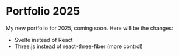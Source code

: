 # Portfolio 2025

My new portfolio for 2025, coming soon. Here will be the changes:

- Svelte instead of React
- Three.js instead of react-three-fiber (more control)
